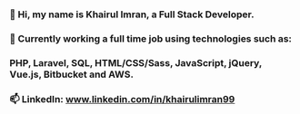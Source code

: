 ### 👋 Hi, my name is Khairul Imran, a Full Stack Developer.
### 🔭 Currently working a full time job using technologies such as:
### PHP, Laravel, SQL, HTML/CSS/Sass, JavaScript, jQuery, Vue.js, Bitbucket and AWS.
### 📫 LinkedIn: www.linkedin.com/in/khairulimran99

<!--
**kaiimran/kaiimran** is a ✨ _special_ ✨ repository because its `README.md` (this file) appears on your GitHub profile.

Here are some ideas to get you started:

- 🔭 I’m currently working on ...
- 🌱 I’m currently learning ...
- 👯 I’m looking to collaborate on ...
- 🤔 I’m looking for help with ...
- 💬 Ask me about ...
- 📫 How to reach me: ...
- 😄 Pronouns: ...
- ⚡ Fun fact: ...
-->
